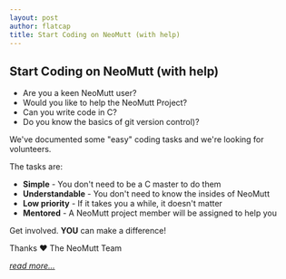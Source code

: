 ```yaml
---
layout: post
author: flatcap
title: Start Coding on NeoMutt (with help)
---
```


## Start Coding on NeoMutt (with help)

- Are you a keen NeoMutt user?
- Would you like to help the NeoMutt Project?
- Can you write code in C?
- Do you know the basics of git version control)?

We've documented some "easy" coding tasks and we're looking for volunteers.

The tasks are:

- **Simple** - You don't need to be a C master to do them
- **Understandable** - You don't need to know the insides of NeoMutt
- **Low priority** - If it takes you a while, it doesn't matter
- **Mentored** - A NeoMutt project member will be assigned to help you

Get involved. **YOU** can make a difference!

Thanks ♥ The NeoMutt Team

[_read more..._](https://neomutt.org/dev/easy-tasks)

